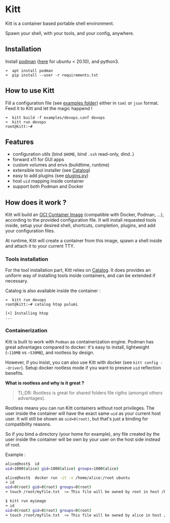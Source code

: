 # Kitt

Kitt is a container based portable shell environment.

Spawn your shell, with your tools, and your config, anywhere.

## Installation

Install [podman](https://podman.io/getting-started/installation) ([here](https://podman.io/new/2021/06/16/new.html) for ubuntu < 20.10), and python3.

```
➜  apt install podman
➜  pip install --user -r requirements.txt
```

## How to use Kitt

Fill a configuration file (see [examples folder](./examples)) either in `toml` or `json` format. 
Feed it to Kitt and let the magic happend !

```
➜  kitt build -f examples/devops.conf devops
➜  kitt run devops
root@kitt:~# 
```

## Features

* configuration utils (bind `$HOME`, bind `.ssh` read-only, dind..)
* forward x11 for GUI apps
* custom volumes and envs (buildtime, runtime)
* extensible tool installer (see [Catalog](https://github.com/senges/catalog))
* easy to add plugins (see [plugins.py](./plugins.py))
* host `uid` mapping inside container
* support both Podman and Docker

## How does it work ?

Kitt will build an [OCI Container Image](https://github.com/opencontainers/image-spec) (compatible with Docker, Podman, ...), 
according to the provided configuration file. It will install requested tools inside, setup your desired shell, shortcuts, completion, plugins, and add your configuration files.

At runtime, Kitt will create a container from this image, spawn a shell inside and attach it to your current TTY. 

### Tools installation

For the tool installation part, Kitt relies on [Catalog](https://github.com/senges/catalog). 
It does provides an uniform way of installing tools inside containers, and can be extended if necessary.

Catalog is also available inside the container :

```
➜  kitt run devops
root@kitt:~# catalog htop pulumi

[+] Installing htop
...
```

### Containerization

Kitt is built to work with `Podman` as containerization engine. Podman has great advantages compared to docker: it's 
easy to install, lightweight (`~110MB` vs `~530MB`), and rootless by design.

However, if you insist, you can also use Kitt with docker (see `kitt config --driver`). 
Setup docker rootless mode if you want to preseve `uid` reflection benefits.

**What is rootless and why is it great ?**

> TL;DR: Rootless is great for shared folders file rigths (amongst others advantages).

Rootless means you can run Kitt containers without root privileges. The user inside the container will have
the exact same `uid` as your current host user. It will still be shown as `uid=0(root)`, but that's just a binding for
compatibility reasons. 

So if you bind a directory (your home for example), any file created by the user inside the container will be own by your user 
on the host side instead of root.

Example :

```bash
alice@host$  id
uid=1000(alice) gid=1000(alice) groups=1000(alice)

alice@host$  docker run -it -v /home/alice:/root ubuntu
➜ id
uid=0(root) gid=0(root) groups=0(root)
➜ touch /root/myfile.txt  <= This file will be owned by root in host /home/alice/myfile.txt

$ kitt run myimage
➜ id
uid=0(root) gid=0(root) groups=0(root)
➜ touch /root/myfile.txt  <= This file will be owned by alice in host /home/alice/myfile.txt (because kitt runs rootless)
```